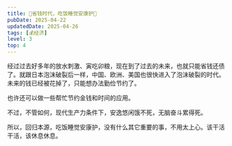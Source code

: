 ```yaml
---
title: 🍚省钱时代，吃饭睡觉安康护🍑
pubDate: 2025-04-22
updatedDate: 2025-04-26
tags: [💰经济]
level: 3
top: 4
---
```


经过过去好多年的放水刺激、寅吃卯粮，现在到了过去的未来，也就只能省钱还债了。就跟日本泡沫破裂后一样，中国、欧洲、美国也很快进入了泡沫破裂的时代。未来的钱已经被花掉了，只能想办法勤俭节约了。

也许还可以做一些帮忙节约金钱和时间的应用。

不过，不管如何，现代生产力条件下，安逸悠闲饿不死，无脑奋斗累得死。

所以，回归本源，吃饭睡觉安康护，没有什么其它重要的事，不用太上心。该干活干活，该休息休息。
